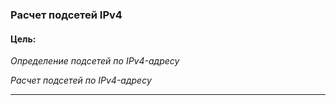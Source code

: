 ### Расчет подсетей IPv4

#### Цель:
*Определение подсетей по IPv4-адресу*

*Расчет подсетей по IPv4-адресу*
___
